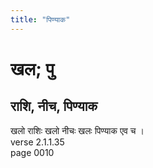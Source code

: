 ```yaml
---
title: "पिण्याक"
---
```


# खल; पु
## राशि, नीच, पिण्याक
खलो राशिः खलो नीचः खलः पिण्याक एव च ।<br />verse 2.1.1.35<br />page 0010

